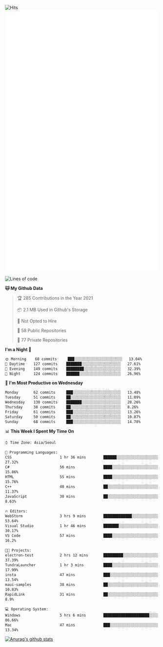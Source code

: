 ![Hits](https://hits.seeyoufarm.com/api/count/incr/badge.svg?url=https%3A%2F%2Fgithub.com%2Fkokose1234&count_bg=%2379C83D&title_bg=%23555555&icon=apple.svg&icon_color=%23E7E7E7&title=hits&edge_flat=false)
<br/>
![Metrics](https://github.com/kokose1234/kokose1234/blob/main/github-metrics.svg)

<!--START_SECTION:waka-->
![Lines of code](https://img.shields.io/badge/From%20Hello%20World%20I%27ve%20Written-13.2%20million%20lines%20of%20code-blue)

**🐱 My Github Data** 

> 🏆 285 Contributions in the Year 2021
 > 
> 📦 2.1 MB Used in Github's Storage 
 > 
> 🚫 Not Opted to Hire
 > 
> 📜 58 Public Repositories 
 > 
> 🔑 77 Private Repositories  
 > 
**I'm a Night 🦉** 

```text
🌞 Morning    60 commits     ███░░░░░░░░░░░░░░░░░░░░░░   13.04% 
🌆 Daytime    127 commits    ███████░░░░░░░░░░░░░░░░░░   27.61% 
🌃 Evening    149 commits    ████████░░░░░░░░░░░░░░░░░   32.39% 
🌙 Night      124 commits    ██████░░░░░░░░░░░░░░░░░░░   26.96%

```
📅 **I'm Most Productive on Wednesday** 

```text
Monday       62 commits     ███░░░░░░░░░░░░░░░░░░░░░░   13.48% 
Tuesday      51 commits     ██░░░░░░░░░░░░░░░░░░░░░░░   11.09% 
Wednesday    130 commits    ███████░░░░░░░░░░░░░░░░░░   28.26% 
Thursday     38 commits     ██░░░░░░░░░░░░░░░░░░░░░░░   8.26% 
Friday       61 commits     ███░░░░░░░░░░░░░░░░░░░░░░   13.26% 
Saturday     50 commits     ██░░░░░░░░░░░░░░░░░░░░░░░   10.87% 
Sunday       68 commits     ███░░░░░░░░░░░░░░░░░░░░░░   14.78%

```


📊 **This Week I Spent My Time On** 

```text
⌚︎ Time Zone: Asia/Seoul

💬 Programming Languages: 
CSS                      1 hr 36 mins        ██████░░░░░░░░░░░░░░░░░░░   27.32% 
C#                       56 mins             ████░░░░░░░░░░░░░░░░░░░░░   15.86% 
HTML                     55 mins             ████░░░░░░░░░░░░░░░░░░░░░   15.76% 
C++                      40 mins             ██░░░░░░░░░░░░░░░░░░░░░░░   11.37% 
JavaScript               30 mins             ██░░░░░░░░░░░░░░░░░░░░░░░   8.63%

🔥 Editors: 
WebStorm                 3 hrs 9 mins        █████████████░░░░░░░░░░░░   53.64% 
Visual Studio            1 hr 46 mins        ███████░░░░░░░░░░░░░░░░░░   30.17% 
VS Code                  57 mins             ████░░░░░░░░░░░░░░░░░░░░░   16.2%

🐱‍💻 Projects: 
electron-test            2 hrs 12 mins       █████████░░░░░░░░░░░░░░░░   37.39% 
TundraLauncher           1 hr 3 mins         ████░░░░░░░░░░░░░░░░░░░░░   17.99% 
insta                    47 mins             ███░░░░░░░░░░░░░░░░░░░░░░   13.54% 
maui-samples             38 mins             ██░░░░░░░░░░░░░░░░░░░░░░░   10.83% 
RapidLink                31 mins             ██░░░░░░░░░░░░░░░░░░░░░░░   8.9%

💻 Operating System: 
Windows                  5 hrs 6 mins        █████████████████████░░░░   86.66% 
Mac                      47 mins             ███░░░░░░░░░░░░░░░░░░░░░░   13.34%

```


<!--END_SECTION:waka-->

[![Anurag's github stats](https://github-readme-stats.vercel.app/api?username=kokose1234&theme=dracula)](https://github.com/anuraghazra/github-readme-stats)



	
